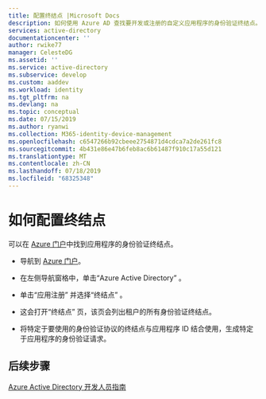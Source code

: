 ```yaml
---
title: 配置终结点 |Microsoft Docs
description: 如何使用 Azure AD 查找要开发或注册的自定义应用程序的身份验证终结点。
services: active-directory
documentationcenter: ''
author: rwike77
manager: CelesteDG
ms.assetid: ''
ms.service: active-directory
ms.subservice: develop
ms.custom: aaddev
ms.workload: identity
ms.tgt_pltfrm: na
ms.devlang: na
ms.topic: conceptual
ms.date: 07/15/2019
ms.author: ryanwi
ms.collection: M365-identity-device-management
ms.openlocfilehash: c6547266b92cbeee2754871d4cdca7a2de261fc8
ms.sourcegitcommit: 4b431e86e47b6feb8ac6b61487f910c17a55d121
ms.translationtype: MT
ms.contentlocale: zh-CN
ms.lasthandoff: 07/18/2019
ms.locfileid: "68325348"
---
```

# <a name="how-to-configure-endpoints"></a>如何配置终结点

可以在 [Azure 门户](https://portal.azure.com)中找到应用程序的身份验证终结点。

-   导航到 [Azure 门户](https://portal.azure.com)。

-   在左侧导航窗格中，单击“Azure Active Directory”  。

-   单击“应用注册”  并选择“终结点”  。

-   这会打开“终结点”  页，该页会列出租户的所有身份验证终结点。

-   将特定于要使用的身份验证协议的终结点与应用程序 ID 结合使用，生成特定于应用程序的身份验证请求。

## <a name="next-steps"></a>后续步骤
[Azure Active Directory 开发人员指南](https://docs.microsoft.com/azure/active-directory/develop/active-directory-developers-guide)
